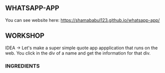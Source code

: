 WHATSAPP-APP
------------

You can see website here: https://shamababul123.github.io/whatsapp-app/

## WORKSHOP

IDEA -> Let's make a super simple quote app appplication that runs on the web. You click in the div of a name and get the information for that div.

### INGREDIENTS
